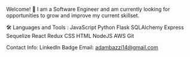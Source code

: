 Welcome! 👋
I am a Software Engineer and am currently looking for opportunities to grow and improve my current skillset.

🛠️ Languages and Tools :
JavaScript  Python  Flask  SQLAlchemy  Express  Sequelize  React  Redux   CSS  HTML  NodeJS  AWS  Git


Contact Info:
LinkedIn Badge
Email: adambazzi14@gmail.com
